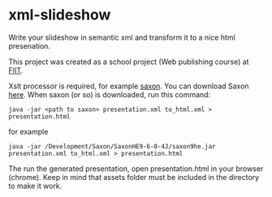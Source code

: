 xml-slideshow
=============

Write your slideshow in semantic xml and transform it to a nice html presenation.

This project was created as a school project (Web publishing course) at [FIIT](http://fiit.stuba.sk).

Xslt processor is required, for example [saxon](http://saxon.sourceforge.net/). You can download Saxon [here](http://sourceforge.net/projects/saxon/). When saxon (or so) is downloaded, run this command:

```
java -jar <path to saxon> presentation.xml to_html.xml > presentation.html
```

for example

```
java -jar /Development/Saxon/SaxonHE9-6-0-4J/saxon9he.jar presentation.xml to_html.xml > presentation.html
```

The run the generated presentation, open presentation.html in your browser (chrome). Keep in mind that assets folder must be included in the directory to make it work.